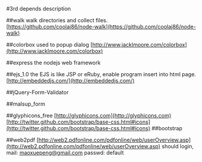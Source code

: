 #3rd depends description

##walk
walk directories and collect files. [https://github.com/coolaj86/node-walk](https://github.com/coolaj86/node-walk)

##colorbox
used to popup dialog [http://www.jacklmoore.com/colorbox](http://www.jacklmoore.com/colorbox)

##express
the nodejs web framework

##ejs_1.0
the EJS is like JSP or eRuby, enable program insert into html page.
[http://embeddedjs.com/](http://embeddedjs.com/)

##jQuery-Form-Validator

##malsup_form

##glyphicons_free
[http://glyphicons.com](http://glyphicons.com)  
[http://twitter.github.com/bootstrap/base-css.html#icons](http://twitter.github.com/bootstrap/base-css.html#icons)
##bootstrap

##web2pdf
[http://web2.pdfonline.com/pdfonline/web/userOverview.asp](http://web2.pdfonline.com/pdfonline/web/userOverview.asp)
should login, mail: maoxuepeng@gmail.com passwd: default




